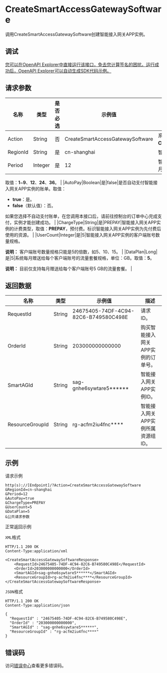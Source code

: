# CreateSmartAccessGatewaySoftware

调用CreateSmartAccessGatewaySoftware创建智能接入网关APP实例。

## 调试

[您可以在OpenAPI Explorer中直接运行该接口，免去您计算签名的困扰。运行成功后，OpenAPI Explorer可以自动生成SDK代码示例。](https://api.aliyun.com/#product=Smartag&api=CreateSmartAccessGatewaySoftware&type=RPC&version=2018-03-13)

## 请求参数

|名称|类型|是否必选|示例值|描述|
|--|--|----|---|--|
|Action|String|否|CreateSmartAccessGatewaySoftware|系统规定参数。取值：**CreateSmartAccessGatewaySoftware**。 |
|RegionId|String|是|cn-shanghai|智能接入网关APP实例的地域ID。 |
|Period|Integer|是|12|智能接入网关APP实例的购买时长，单位：月。

 取值：**1**~**9**、**12**、**24**、**36**。 |
|AutoPay|Boolean|是|false|是否自动支付智能接入网关APP实例的账单。取值：

 -   **true**：是。
-   **false**（默认值）：否。

 如果您选择不自动支付账单，在您调用本接口后，请前往控制台的订单中心完成支付，实例才能创建成功。 |
|ChargeType|String|是|PREPAY|智能接入网关APP实例的计费类型，取值：**PREPAY**，预付费。标识智能接入网关APP实例为先付费后使用的资源。 |
|UserCount|Integer|是|5|智能接入网关APP实例的客户端账号数量规格。

 **说明：** 客户端账号数量规格只能是5的倍数，如5、10、15。 |
|DataPlan|Long|是|5|系统每月赠送给每个客户端账号的流量套餐规格，单位：GB。取值：**5**。

 **说明：** 目前仅支持每月赠送给每个客户端账号5 GB的流量套餐。 |

## 返回数据

|名称|类型|示例值|描述|
|--|--|---|--|
|RequestId|String|24675405-74DF-4C94-82C6-B749580C498E|请求ID。 |
|OrderId|String|203000000000000|购买智能接入网关APP实例的订单号。 |
|SmartAGId|String|sag-gnhe6sywtare5\*\*\*\*\*\*|智能接入网关APP实例ID。 |
|ResourceGroupId|String|rg-acfm2iu4fnc\*\*\*\*|智能接入网关APP实例所属资源组ID。 |

## 示例

请求示例

```
http(s)://[Endpoint]/?Action=CreateSmartAccessGatewaySoftware
&RegionId=cn-shanghai
&Period=12
&AutoPay=true
&ChargeType=PREPAY
&UserCount=5
&DataPlan=5
&公共请求参数
```

正常返回示例

`XML`格式

```
HTTP/1.1 200 OK
Content-Type:application/xml

<CreateSmartAccessGatewaySoftwareResponse>
    <RequestId>24675405-74DF-4C94-82C6-B749580C498E</RequestId>
    <OrderId>203000000000000</OrderId>
    <SmartAGId>sag-gnhe6sywtare5******</SmartAGId>
    <ResourceGroupId>rg-acfm2iu4fnc****</ResourceGroupId>
</CreateSmartAccessGatewaySoftwareResponse>
```

`JSON`格式

```
HTTP/1.1 200 OK
Content-Type:application/json

{
  "RequestId" : "24675405-74DF-4C94-82C6-B749580C498E",
  "OrderId" : "203000000000000",
  "SmartAGId" : "sag-gnhe6sywtare5******",
  "ResourceGroupId" : "rg-acfm2iu4fnc****"
}
```

## 错误码

访问[错误中心](https://error-center.aliyun.com/status/product/Smartag)查看更多错误码。

